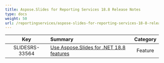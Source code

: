 ```yaml
---
title: Aspose.Slides for Reporting Services 18.8 Release Notes
type: docs
weight: 50
url: /reportingservices/aspose-slides-for-reporting-services-18-8-release-notes/
---
```


|**Key** |**Summary** |**Category** |
| :-: | :- | :-: |
|SLIDESRS-33564|[Use Aspose.Slides for .NET 18.8 features](https://docs.aspose.com/display/slidesnet/Aspose.Slides+for+.NET+18.8+Release+Notes)|Feature|

